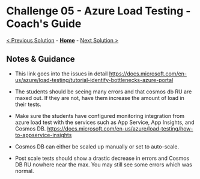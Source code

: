 # Challenge 05 - Azure Load Testing - Coach's Guide 

[< Previous Solution](./Solution-04.md) - **[Home](./README.md)** - [Next Solution >](./Solution-06.md)

## Notes & Guidance
- This link goes into the issues in detail
https://docs.microsoft.com/en-us/azure/load-testing/tutorial-identify-bottlenecks-azure-portal

- The students should be seeing many errors and that cosmos db RU are maxed out.  If they are not, have them increase the amount of load in their tests.
- Make sure the students have configured monitoring integration from azure load test with the services such as App Service, App Insights, and Cosmos DB.
    https://docs.microsoft.com/en-us/azure/load-testing/how-to-appservice-insights
- Cosmos DB can either be scaled up manually or set to auto-scale.
- Post scale tests should show a drastic decrease in errors and Cosmos DB RU nowhere near the max. You may still see some errors which was normal.